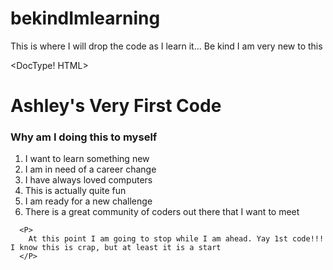 # bekindImlearning
This is where I will drop the code as I learn it... Be kind I am very new to this

<DocType! HTML>
<Body>
  <DIV CLASS="Header Bar">
    <H1>Ashley's Very First Code</H1>
  </DIV>
  
  <DIV CLASS="Body">
    <H3>Why am I doing this to myself</H3>
      <OL>
        <LI>I want to learn something new</LI>
        <LI>I am in need of a career change</LI>
        <LI>I have always loved computers</LI>
        <LI>This is actually quite fun</LI>
        <LI>I am ready for a new challenge</LI>
        <LI>There is a great community of coders out there that I want to meet</LI>
      </OL>
      
      <P>
        At this point I am going to stop while I am ahead. Yay 1st code!!! I know this is crap, but at least it is a start
      </P>
  </DIV>
</BODY>
</HTML>
